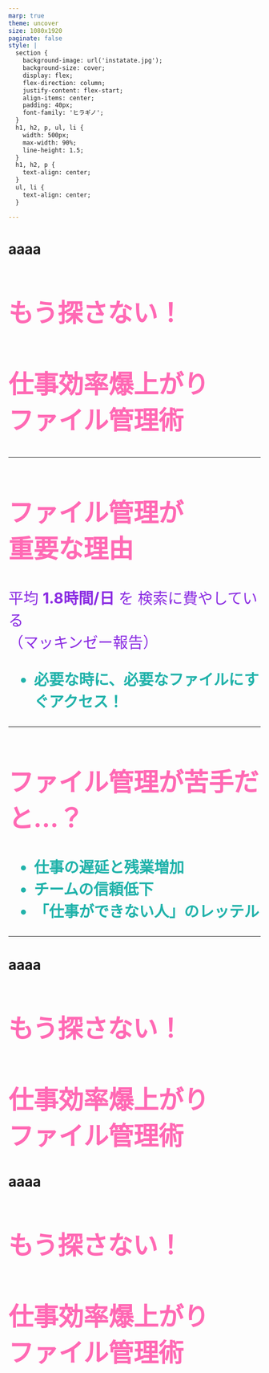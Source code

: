 ```yaml
---
marp: true
theme: uncover
size: 1080x1920
paginate: false
style: |
  section {
    background-image: url('instatate.jpg');
    background-size: cover;
    display: flex;
    flex-direction: column;
    justify-content: flex-start;
    align-items: center;
    padding: 40px;
    font-family: 'ヒラギノ';
  }
  h1, h2, p, ul, li {
    width: 500px;
    max-width: 90%;
    line-height: 1.5;
  }
  h1, h2, p {
    text-align: center;
  }
  ul, li {
    text-align: center;
  }

---
```

<style scoped>
  section {
    display: flex;
    flex-direction: column;
    justify-content: center;
    align-items: center;
    height: 100vh;
    background-color: #f0f8ff;
  }
  h2 {
    font-size: 50px;
    color: #ff69b4;
    text-shadow: 1px 1px 2px #fff;
  }
  p {
    font-size: 30px;
    color: #8a2be2;
  }
  ul, li {
    font-size: 30px;
    color: #20b2aa;
  }
</style>

# aaaa
## もう探さない！
## 仕事効率爆上がり<br>ファイル管理術

---

<!-- _class: default -->
<style scoped>
h2 { font-size: 40px; }
p { font-size: 30px; }
ul { font-size: 30px; }
li { font-size: 30px; }
</style>

## ファイル管理が<br>重要な理由

平均 **1.8時間/日** を
検索に費やしている  
  （マッキンゼー報告）
  
- **必要な時に、必要なファイルにすぐアクセス！**

---

<!-- _class: default -->
<style scoped>
h2 { font-size: 40px; }
ul { font-size: 30px; }
li { font-size: 30px; }
</style>

## ファイル管理が苦手だと…？

- **仕事の遅延と残業増加**
- **チームの信頼低下**
- **「仕事ができない人」のレッテル**

---

<!-- _class: default -->
<style scoped>

  h2 { font-size: 50px; }
  p { font-size: 30px; }
  ul { font-size: 30px; }
  li { font-size: 30px; }
</style>

# aaaa
## もう探さない！
## 仕事効率爆上がり<br>ファイル管理術


<!-- _class: default -->
<style scoped>

  h2 { font-size: 50px; }
  p { font-size: 30px; }
  ul { font-size: 30px; }
  li { font-size: 30px; }
</style>

# aaaa
## もう探さない！
## 仕事効率爆上がり<br>ファイル管理術
